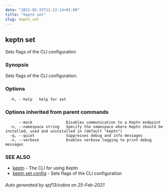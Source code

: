 ```yaml
---
date: "2021-02-25T11:13:14+01:00"
title: "keptn set"
slug: keptn_set
---
```

## keptn set

Sets flags of the CLI configuration

### Synopsis

Sets flags of the CLI configuration.

### Options

```
  -h, --help   help for set
```

### Options inherited from parent commands

```
      --mock               Disables communication to a Keptn endpoint
  -n, --namespace string   Specify the namespace where Keptn should be installed, used and uninstalled in (default "keptn")
  -q, --quiet              Suppresses debug and info messages
  -v, --verbose            Enables verbose logging to print debug messages
```

### SEE ALSO

* [keptn](../keptn/)	 - The CLI for using Keptn
* [keptn set config](../keptn_set_config/)	 - Sets flags of the CLI configuration

###### Auto generated by spf13/cobra on 25-Feb-2021
